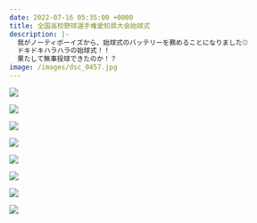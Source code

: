 ```yaml
---
date: 2022-07-16 05:35:00 +0000
title: 全国高校野球選手権愛知県大会始球式
description: |-
  我がノーティボーイズから、始球式のバッテリーを務めることになりました⚾
  ドキドキハラハラの始球式！！
  果たして無事投球できたのか！？
image: /images/dsc_0457.jpg
---
```

![](/images/dsc_0417.jpg)

![](/images/dsc_0420.jpg)

![](/images/dsc_0495.jpg)

![](/images/dsc_0514.jpg)

![](/images/dsc_0518.jpg)

![](/images/dsc_0528.jpg)

![](/images/dsc_0556.jpg)

![](/images/dsc_0579.jpg)